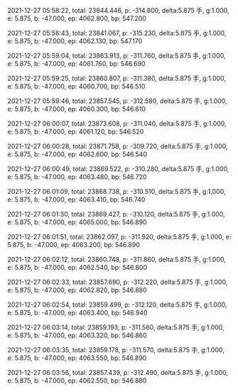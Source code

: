 2021-12-27 05:58:22, total: 23844.446, p: -314.800, delta:5.875 手, g:1.000, e: 5.875, b: -47.000, ep: 4062.800, bp: 547.200

2021-12-27 05:58:43, total: 23841.067, p: -315.230, delta:5.875 手, g:1.000, e: 5.875, b: -47.000, ep: 4062.130, bp: 547.170

2021-12-27 05:59:04, total: 23863.913, p: -311.760, delta:5.875 手, g:1.000, e: 5.875, b: -47.000, ep: 4061.760, bp: 546.690

2021-12-27 05:59:25, total: 23860.807, p: -311.380, delta:5.875 手, g:1.000, e: 5.875, b: -47.000, ep: 4060.700, bp: 546.510

2021-12-27 05:59:46, total: 23857.545, p: -312.580, delta:5.875 手, g:1.000, e: 5.875, b: -47.000, ep: 4060.300, bp: 546.610

2021-12-27 06:00:07, total: 23873.608, p: -311.040, delta:5.875 手, g:1.000, e: 5.875, b: -47.000, ep: 4061.120, bp: 546.520

2021-12-27 06:00:28, total: 23871.758, p: -309.720, delta:5.875 手, g:1.000, e: 5.875, b: -47.000, ep: 4062.600, bp: 546.540

2021-12-27 06:00:49, total: 23869.522, p: -310.280, delta:5.875 手, g:1.000, e: 5.875, b: -47.000, ep: 4063.480, bp: 546.720

2021-12-27 06:01:09, total: 23868.738, p: -310.510, delta:5.875 手, g:1.000, e: 5.875, b: -47.000, ep: 4063.410, bp: 546.740

2021-12-27 06:01:30, total: 23869.427, p: -310.120, delta:5.875 手, g:1.000, e: 5.875, b: -47.000, ep: 4065.000, bp: 546.890

2021-12-27 06:01:51, total: 23862.097, p: -311.920, delta:5.875 手, g:1.000, e: 5.875, b: -47.000, ep: 4063.200, bp: 546.890

2021-12-27 06:02:12, total: 23860.748, p: -311.860, delta:5.875 手, g:1.000, e: 5.875, b: -47.000, ep: 4062.540, bp: 546.800

2021-12-27 06:02:33, total: 23857.690, p: -312.220, delta:5.875 手, g:1.000, e: 5.875, b: -47.000, ep: 4062.820, bp: 546.880

2021-12-27 06:02:54, total: 23859.499, p: -312.120, delta:5.875 手, g:1.000, e: 5.875, b: -47.000, ep: 4063.400, bp: 546.940

2021-12-27 06:03:14, total: 23859.193, p: -311.560, delta:5.875 手, g:1.000, e: 5.875, b: -47.000, ep: 4063.320, bp: 546.860

2021-12-27 06:03:35, total: 23859.178, p: -311.570, delta:5.875 手, g:1.000, e: 5.875, b: -47.000, ep: 4063.550, bp: 546.890

2021-12-27 06:03:56, total: 23857.439, p: -312.490, delta:5.875 手, g:1.000, e: 5.875, b: -47.000, ep: 4062.550, bp: 546.880
